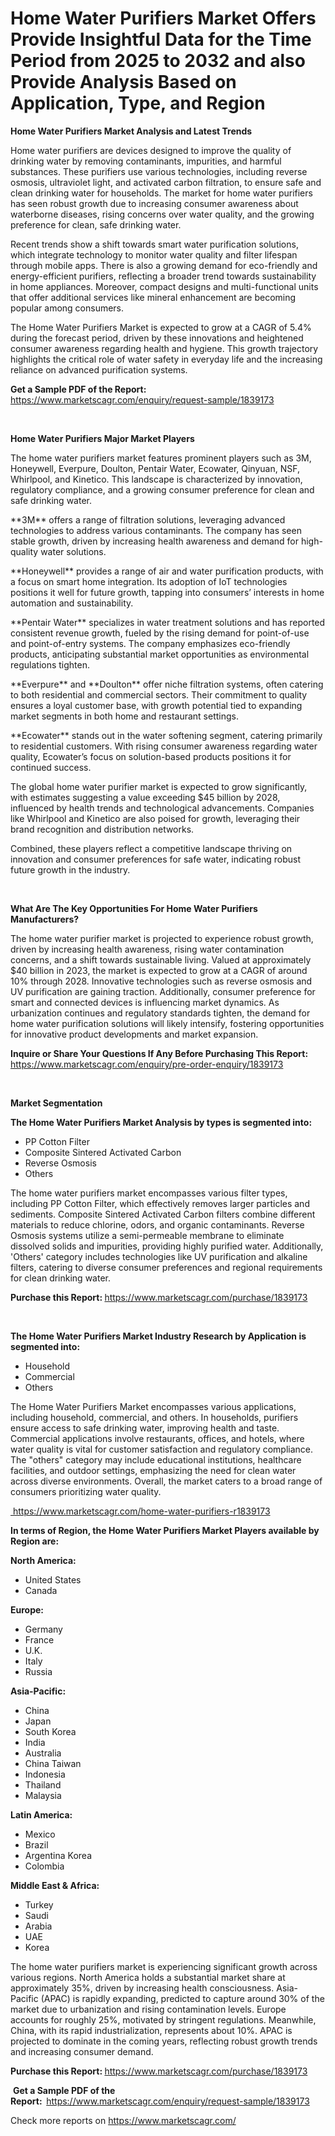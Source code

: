 <p><h1>Home Water Purifiers Market Offers Provide Insightful Data for the Time Period from 2025 to 2032 and also Provide Analysis Based on Application, Type, and Region</h1></p><p><strong>Home Water Purifiers Market Analysis and Latest Trends</strong></p>
<p><p>Home water purifiers are devices designed to improve the quality of drinking water by removing contaminants, impurities, and harmful substances. These purifiers use various technologies, including reverse osmosis, ultraviolet light, and activated carbon filtration, to ensure safe and clean drinking water for households. The market for home water purifiers has seen robust growth due to increasing consumer awareness about waterborne diseases, rising concerns over water quality, and the growing preference for clean, safe drinking water.</p><p>Recent trends show a shift towards smart water purification solutions, which integrate technology to monitor water quality and filter lifespan through mobile apps. There is also a growing demand for eco-friendly and energy-efficient purifiers, reflecting a broader trend towards sustainability in home appliances. Moreover, compact designs and multi-functional units that offer additional services like mineral enhancement are becoming popular among consumers.</p><p>The Home Water Purifiers Market is expected to grow at a CAGR of 5.4% during the forecast period, driven by these innovations and heightened consumer awareness regarding health and hygiene. This growth trajectory highlights the critical role of water safety in everyday life and the increasing reliance on advanced purification systems.</p></p>
<p><strong>Get a Sample PDF of the Report:&nbsp;</strong> <a href="https://www.marketscagr.com/enquiry/request-sample/1839173?utm_campaign=2631&utm_medium=2&utm_source=Github&utm_content=ia&utm_term=10042025&utm_id=home-water-purifiers">https://www.marketscagr.com/enquiry/request-sample/1839173</a></p>
<p>&nbsp;</p>
<p><strong>Home Water Purifiers Major Market Players</strong></p>
<p><p>The home water purifiers market features prominent players such as 3M, Honeywell, Everpure, Doulton, Pentair Water, Ecowater, Qinyuan, NSF, Whirlpool, and Kinetico. This landscape is characterized by innovation, regulatory compliance, and a growing consumer preference for clean and safe drinking water.</p><p>**3M** offers a range of filtration solutions, leveraging advanced technologies to address various contaminants. The company has seen stable growth, driven by increasing health awareness and demand for high-quality water solutions. </p><p>**Honeywell** provides a range of air and water purification products, with a focus on smart home integration. Its adoption of IoT technologies positions it well for future growth, tapping into consumers’ interests in home automation and sustainability.</p><p>**Pentair Water** specializes in water treatment solutions and has reported consistent revenue growth, fueled by the rising demand for point-of-use and point-of-entry systems. The company emphasizes eco-friendly products, anticipating substantial market opportunities as environmental regulations tighten.</p><p>**Everpure** and **Doulton** offer niche filtration systems, often catering to both residential and commercial sectors. Their commitment to quality ensures a loyal customer base, with growth potential tied to expanding market segments in both home and restaurant settings.</p><p>**Ecowater** stands out in the water softening segment, catering primarily to residential customers. With rising consumer awareness regarding water quality, Ecowater’s focus on solution-based products positions it for continued success.</p><p>The global home water purifier market is expected to grow significantly, with estimates suggesting a value exceeding $45 billion by 2028, influenced by health trends and technological advancements. Companies like Whirlpool and Kinetico are also poised for growth, leveraging their brand recognition and distribution networks.</p><p>Combined, these players reflect a competitive landscape thriving on innovation and consumer preferences for safe water, indicating robust future growth in the industry.</p></p>
<p>&nbsp;</p>
<p><strong>What Are The Key Opportunities For Home Water Purifiers Manufacturers?</strong></p>
<p><p>The home water purifier market is projected to experience robust growth, driven by increasing health awareness, rising water contamination concerns, and a shift towards sustainable living. Valued at approximately $40 billion in 2023, the market is expected to grow at a CAGR of around 10% through 2028. Innovative technologies such as reverse osmosis and UV purification are gaining traction. Additionally, consumer preference for smart and connected devices is influencing market dynamics. As urbanization continues and regulatory standards tighten, the demand for home water purification solutions will likely intensify, fostering opportunities for innovative product developments and market expansion.</p></p>
<p><strong>Inquire or Share Your Questions If Any Before Purchasing This Report:</strong> <a href="https://www.marketscagr.com/enquiry/pre-order-enquiry/1839173?utm_campaign=2631&utm_medium=2&utm_source=Github&utm_content=ia&utm_term=10042025&utm_id=home-water-purifiers">https://www.marketscagr.com/enquiry/pre-order-enquiry/1839173</a></p>
<p>&nbsp;</p>
<p><strong>Market Segmentation</strong></p>
<p><strong>The Home Water Purifiers Market Analysis by types is segmented into:</strong></p>
<p><ul><li>PP Cotton Filter</li><li>Composite Sintered Activated Carbon</li><li>Reverse Osmosis</li><li>Others</li></ul></p>
<p><p>The home water purifiers market encompasses various filter types, including PP Cotton Filter, which effectively removes larger particles and sediments. Composite Sintered Activated Carbon filters combine different materials to reduce chlorine, odors, and organic contaminants. Reverse Osmosis systems utilize a semi-permeable membrane to eliminate dissolved solids and impurities, providing highly purified water. Additionally, 'Others' category includes technologies like UV purification and alkaline filters, catering to diverse consumer preferences and regional requirements for clean drinking water.</p></p>
<p><strong>Purchase this Report:&nbsp;</strong><a href="https://www.marketscagr.com/purchase/1839173?utm_campaign=2631&utm_medium=2&utm_source=Github&utm_content=ia&utm_term=10042025&utm_id=home-water-purifiers">https://www.marketscagr.com/purchase/1839173</a></p>
<p>&nbsp;</p>
<p><strong>The Home Water Purifiers Market Industry Research by Application is segmented into:</strong></p>
<p><ul><li>Household</li><li>Commercial</li><li>Others</li></ul></p>
<p><p>The Home Water Purifiers Market encompasses various applications, including household, commercial, and others. In households, purifiers ensure access to safe drinking water, improving health and taste. Commercial applications involve restaurants, offices, and hotels, where water quality is vital for customer satisfaction and regulatory compliance. The "others" category may include educational institutions, healthcare facilities, and outdoor settings, emphasizing the need for clean water across diverse environments. Overall, the market caters to a broad range of consumers prioritizing water quality.</p></p>
<p><a href="https://www.marketscagr.com/home-water-purifiers-r1839173?utm_campaign=2631&utm_medium=2&utm_source=Github&utm_content=ia&utm_term=10042025&utm_id=home-water-purifiers">&nbsp;https://www.marketscagr.com/home-water-purifiers-r1839173</a></p>
<p><strong>In terms of Region, the Home Water Purifiers Market Players available by Region are:</strong></p>
<p>
    <p> <strong> North America: </strong>
        <ul>
            <li>United States</li>
            <li>Canada</li>
        </ul>
        </p> 
    <p> <strong> Europe: </strong>
        <ul>
            <li>Germany</li>
            <li>France</li>
            <li>U.K.</li>
            <li>Italy</li>
            <li>Russia</li>
        </ul>
        </p> 
    <p> <strong> Asia-Pacific: </strong>
        <ul>
            <li>China</li>
            <li>Japan</li>
            <li>South Korea</li>
            <li>India</li>
            <li>Australia</li>
            <li>China Taiwan</li>
            <li>Indonesia</li>
            <li>Thailand</li>
            <li>Malaysia</li>
        </ul>
        </p> 
    <p> <strong> Latin America: </strong>
        <ul>
            <li>Mexico</li>
            <li>Brazil</li>
            <li>Argentina Korea</li>
            <li>Colombia</li>
        </ul>
        </p> 
    <p> <strong> Middle East & Africa: </strong>
        <ul>
            <li>Turkey</li>
            <li>Saudi</li>
            <li>Arabia</li>
            <li>UAE</li>
            <li>Korea</li>
        </ul>
    </p>
    </p>
<p><p>The home water purifiers market is experiencing significant growth across various regions. North America holds a substantial market share at approximately 35%, driven by increasing health consciousness. Asia-Pacific (APAC) is rapidly expanding, predicted to capture around 30% of the market due to urbanization and rising contamination levels. Europe accounts for roughly 25%, motivated by stringent regulations. Meanwhile, China, with its rapid industrialization, represents about 10%. APAC is projected to dominate in the coming years, reflecting robust growth trends and increasing consumer demand.</p></p>
<p><strong>Purchase this Report: </strong><a href="https://www.marketscagr.com/purchase/1839173?utm_campaign=2631&utm_medium=2&utm_source=Github&utm_content=ia&utm_term=10042025&utm_id=home-water-purifiers">https://www.marketscagr.com/purchase/1839173</a></p>
<p>&nbsp;<strong>Get a Sample PDF of the Report:&nbsp;&nbsp;</strong><a href="https://www.marketscagr.com/enquiry/request-sample/1839173?utm_campaign=2631&utm_medium=2&utm_source=Github&utm_content=ia&utm_term=10042025&utm_id=home-water-purifiers">https://www.marketscagr.com/enquiry/request-sample/1839173</a></p>
<p><strong></strong></p>
<p>Check more reports on <a href="https://www.marketscagr.com/?utm_campaign=2631&utm_medium=2&utm_source=Github&utm_content=ia&utm_term=10042025&utm_id=home-water-purifiers">https://www.marketscagr.com/</a></p>